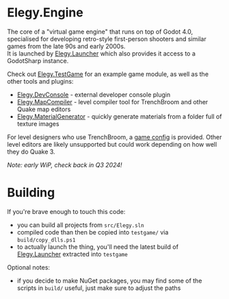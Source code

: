 
# Elegy.Engine

The core of a "virtual game engine" that runs on top of Godot 4.0, specialised for developing retro-style first-person shooters and similar games from the late 90s and early 2000s.  
It is launched by [Elegy.Launcher](https://github.com/ElegyEngine/ElegyLauncher) which also provides it access to a GodotSharp instance.

Check out [Elegy.TestGame](src/Elegy.TestGame) for an example game module, as well as the other tools and plugins:
* [Elegy.DevConsole](src/Elegy.DevConsole) - external developer console plugin
* [Elegy.MapCompiler](src/Elegy.MapCompiler) - level compiler tool for TrenchBroom and other Quake map editors
* [Elegy.MaterialGenerator](src/Elegy.MaterialGenerator) - quickly generate materials from a folder full of texture images

For level designers who use TrenchBroom, a [game config](config/trenchbroom) is provided. Other level editors are likely unsupported but could work depending on how well they do Quake 3.

*Note: early WiP, check back in Q3 2024!*

# Building

If you're brave enough to touch this code:
* you can build all projects from `src/Elegy.sln`
* compiled code than then be copied into `testgame/` via `build/copy_dlls.ps1`
* to actually launch the thing, you'll need the latest build of [Elegy.Launcher](https://github.com/ElegyEngine/ElegyLauncher) extracted into `testgame`

Optional notes:
* if you decide to make NuGet packages, you may find some of the scripts in `build/` useful, just make sure to adjust the paths
